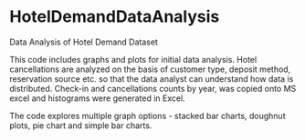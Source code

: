 # HotelDemandDataAnalysis
Data Analysis of Hotel Demand Dataset

This code includes graphs and plots for initial data analysis. Hotel cancellations are analyzed on the basis of customer type, deposit method, reservation source etc. so that the data analyst can understand how data is distributed. 
Check-in and cancellations counts by year, was copied onto MS excel and histograms were generated in Excel.

The code explores multiple graph options - stacked bar charts, doughnut plots, pie chart and simple bar charts. 
